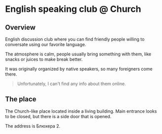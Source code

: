 # English speaking club @ Church

## Overview

English discussion club where you can find friendly people willing to conversate using our favorite language.

The atmosphere is calm, people usually bring something with them, like snacks or juices to make break better.

It was originally organized by native speakers, so many foreigners come there.

> Unfortunately, I can't find any info about them online.

## The place

The Church-like place located inside a living building.
Main entrance looks to be closed, but there is a side door that is opened.

The address is Блюхера 2.
